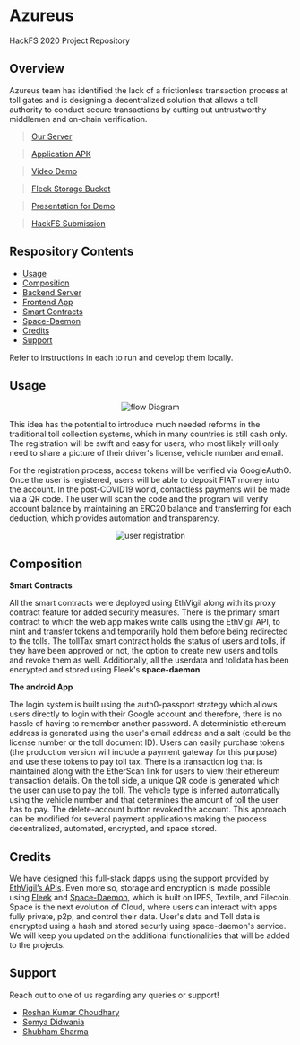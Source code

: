 # Azureus
HackFS 2020 Project Repository

## Overview 
Azureus team has identified the lack of a frictionless transaction process at toll gates and is designing a decentralized solution that allows a toll authority to conduct secure transactions by cutting out untrustworthy middlemen and on-chain verification.

> [Our Server](https://tollbotv4.herokuapp.com/)

> [Application APK](https://drive.google.com/file/d/1Zfe5blySvjFz5P7f3kLKw-Rp7ow4x2oD/view?usp=sharing)

> [Video Demo](https://youtu.be/57B67BZ_URI)

> [Fleek Storage Bucket](https://shubidiwoop-team-bucket.storage.fleek.co/)

> [Presentation for Demo](https://www.slideshare.net/secret/5xHXJY2dLcnv7l)

> [HackFS Submission](http://hack.ethglobal.co/showcase/azureus-recTkk0jGPXRrwg6Z)

## Respository Contents

- [Usage](#usage)
- [Composition](#composition)
- [Backend Server](https://github.com/shubidiwoop/azureus/tree/master/Backend%20Server)
- [Frontend App](https://github.com/shubidiwoop/azureus/tree/master/Frontend%20App)
- [Smart Contracts](https://github.com/shubidiwoop/azureus/tree/master/Smart%20Contracts)
- [Space-Daemon](https://github.com/shubidiwoop/azureus/tree/master/Space-Daemon)
- [Credits](#credits)
- [Support](#support)

Refer to instructions in each to run and develop them locally.

## Usage

<div align="center"> <img src="https://imgur.com/yuhQa3a.png" alt="flow Diagram"></div>

 This idea has the potential to introduce much needed reforms in the traditional toll collection systems, which in many countries is still cash only. The registration will be swift and easy for users, who most likely will only need to share a picture of their driver's license, vehicle number and email.
 
 For the registration process, access tokens will be verified via GoogleAuthO. Once the user is registered, users will be able to deposit FIAT money into the account. In the post-COVID19 world, contactless payments will be made via a QR code. The user will scan the code and the program will verify account balance by maintaining an ERC20 balance and transferring for each deduction, which provides automation and transparency.
<div align="center"> <img src="https://imgur.com/8rVepfb.png" alt="user registration"></div>

## Composition

**Smart Contracts**

All the smart contracts were deployed using EthVigil along with its proxy contract feature for added security measures. There is the primary smart contract to which the web app makes write calls using the EthVigil API, to mint and transfer tokens and temporarily hold them before being redirected to the tolls. The tollTax smart contract holds the status of users and tolls, if they have been approved or not, the option to create new users and tolls and revoke them as well. Additionally, all the userdata and tolldata has been encrypted and stored using Fleek's **space-daemon**.

**The android App**

The login system is built using the auth0-passport strategy which allows users directly to login with their Google account and therefore, there is no hassle of having to remember another password. A deterministic ethereum address is generated using the user's email address and a salt (could be the license number or the toll document ID). Users can easily purchase tokens (the production version will include a payment gateway for this purpose) and use these tokens to pay toll tax. There is a transaction log that is maintained along with the EtherScan link for users to view their ethereum transaction details. On the toll side, a unique QR code is generated which the user can use to pay the toll. The vehicle type is inferred automatically using the vehicle number and that determines the amount of toll the user has to pay. The delete-account button revoked the account. This approach can be modified for several payment applications making the process decentralized, automated, encrypted, and space stored. 

## Credits

We have designed this full-stack dapps using the support provided by [EthVigil’s APIs](https://ethvigil.com/). 
Even more so, storage and encryption is made possible using [Fleek](https://docs.fleek.co/) and [Space-Daemon](https://github.com/FleekHQ/space-daemon), which is built on IPFS, Textile, and Filecoin. Space is the next evolution of Cloud, where users can interact with apps fully private, p2p, and control their data. User's data and Toll data is encrypted using a hash and stored securly using space-daemon's service.  We will keep you updated on the additional functionalities that will be added to the projects.

## Support 

Reach out to one of us regarding any queries or support!
* [Roshan Kumar Choudhary](https://github.com/RoshanKumarChoudhary)
* [Somya Didwania](https://github.com/somyadidwania)
* [Shubham Sharma](https://github.com/shubidiwoop)







